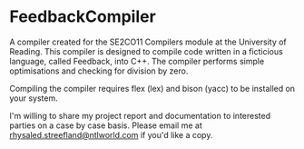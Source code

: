 # FeedbackCompiler

A compiler created for the SE2CO11 Compilers module at the University of Reading. This compiler is designed to compile code written in a ficticious language, called Feedback, into C++. The compiler performs simple optimisations and checking for division by zero.

Compiling the compiler requires flex (lex) and bison (yacc) to be installed on your system.

I'm willing to share my project report and documentation to interested parties on a case by case basis. Please email me at rhysaled.streefland@ntlworld.com if you'd like a copy.
